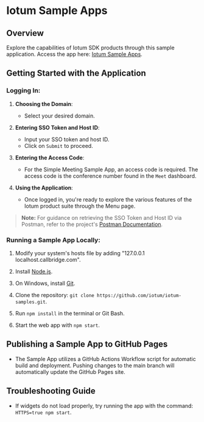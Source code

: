 # Iotum Sample Apps

## Overview
Explore the capabilities of Iotum SDK products through this sample application. Access the app here: [Iotum Sample Apps](https://iotum.github.io/iotum-samples/).

## Getting Started with the Application

### Logging In:
1. **Choosing the Domain**:
   - Select your desired domain.

2. **Entering SSO Token and Host ID**:
   - Input your SSO token and host ID.
   - Click on `Submit` to proceed.

3. **Entering the Access Code**:
   - For the Simple Meeting Sample App, an access code is required. The access code is the conference number found in the `Meet` dashboard.  
    
4. **Using the Application**:
   - Once logged in, you're ready to explore the various features of the Iotum product suite through the Menu page.

> **Note:** For guidance on retrieving the SSO Token and Host ID via Postman, refer to the project's [Postman Documentation](https://github.com/iotum/iotum-samples/wiki/Get-SSO-Token-and-Host-ID-from-Postman).

### Running a Sample App Locally:
1. Modify your system's hosts file by adding "127.0.0.1 localhost.callbridge.com".

2. Install [Node.js](https://nodejs.org/en).

3. On Windows, install [Git](https://git-scm.com/downloads).
4. Clone the repository: `git clone https://github.com/iotum/iotum-samples.git`.
5. Run `npm install` in the terminal or Git Bash.
6. Start the web app with `npm start`.

## Publishing a Sample App to GitHub Pages 
- The Sample App utilizes a GitHub Actions Workflow script for automatic build and deployment. Pushing changes to the main branch will automatically update the GitHub Pages site.

## Troubleshooting Guide 
- If widgets do not load properly, try running the app with the command: `HTTPS=true npm start`.
